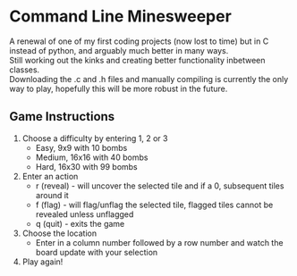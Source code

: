 # Command Line Minesweeper

A renewal of one of my first coding projects (now lost to time) but in C instead of python, and arguably much better in many ways.  
Still working out the kinks and creating better functionality inbetween classes.  
Downloading the .c and .h files and manually compiling is currently the only way to play, hopefully this will be more robust in the future.  

## Game Instructions

1. Choose a difficulty by entering 1, 2 or 3
    * Easy, 9x9 with 10 bombs
    * Medium, 16x16 with 40 bombs
    * Hard, 16x30 with 99 bombs
2. Enter an action
    * r (reveal) - will uncover the selected tile and if a 0, subsequent tiles around it
    * f (flag) - will flag/unflag the selected tile, flagged tiles cannot be revealed unless unflagged
    * q (quit) - exits the game
3. Choose the location
    * Enter in a column number followed by a row number and watch the board update with your selection
4. Play again!
